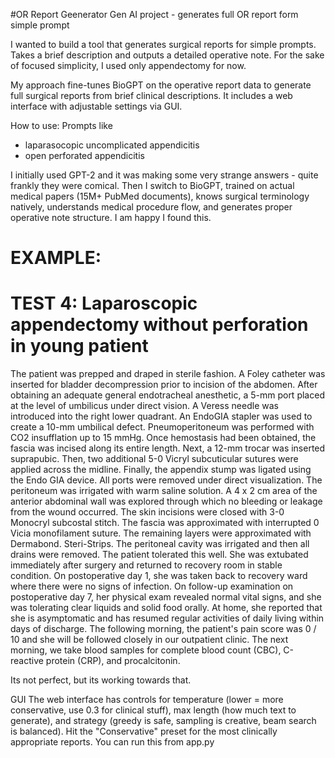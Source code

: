 #OR Report Geenerator
Gen AI project - generates full OR report form simple prompt

I wanted to build a tool that generates surgical reports for simple prompts. Takes a brief description and outputs a detailed operative note. For the sake of focused simplicity, I used only appendectomy for now. 

My approach fine-tunes BioGPT on the operative report data to generate full surgical reports from brief clinical descriptions. It includes a web interface with adjustable settings via GUI.

How to use:
Prompts like
- laparasocopic uncomplicated appendicitis
- open perforated appendicitis 

I initially used GPT-2 and it was making some very strange answers - quite frankly they were comical. Then I switch to BioGPT, trained on actual medical papers (15M+ PubMed documents), knows surgical terminology natively, understands medical procedure flow, and generates proper operative note structure. I am happy I found this. 

EXAMPLE:
============================================================
TEST 4: Laparoscopic appendectomy without perforation in young patient
============================================================
The patient was prepped and draped in sterile fashion. A Foley catheter was inserted for bladder decompression prior to incision of the abdomen. After obtaining an adequate general endotracheal anesthetic, a 5-mm port placed at the level of umbilicus under direct vision. A Veress needle was introduced into the right lower quadrant. An EndoGIA stapler was used to create a 10-mm umbilical defect. Pneumoperitoneum was performed with CO2 insufflation up to 15 mmHg. Once hemostasis had been obtained, the fascia was incised along its entire length. Next, a 12-mm trocar was inserted suprapubic. Then, two additional 5-0 Vicryl subcuticular sutures were applied across the midline. Finally, the appendix stump was ligated using the Endo GIA device. All ports were removed under direct visualization. The peritoneum was irrigated with warm saline solution. A 4 x 2 cm area of the anterior abdominal wall was explored through which no bleeding or leakage from the wound occurred. The skin incisions were closed with 3-0 Monocryl subcostal stitch. The fascia was approximated with interrupted 0 Vicia monofilament suture. The remaining layers were approximated with Dermabond. Steri-Strips. The peritoneal cavity was irrigated and then all drains were removed. The patient tolerated this well. She was extubated immediately after surgery and returned to recovery room in stable condition. On postoperative day 1, she was taken back to recovery ward where there were no signs of infection. On follow-up examination on postoperative day 7, her physical exam revealed normal vital signs, and she was tolerating clear liquids and solid food orally. At home, she reported that she is asymptomatic and has resumed regular activities of daily living within days of discharge. The following morning, the patient's pain score was 0 / 10 and she will be followed closely in our outpatient clinic. The next morning, we take blood samples for complete blood count (CBC), C-reactive protein (CRP), and procalcitonin.

Its not perfect, but its working towards that. 

GUI
The web interface has controls for temperature (lower = more conservative, use 0.3 for clinical stuff), max length (how much text to generate), and strategy (greedy is safe, sampling is creative, beam search is balanced). Hit the "Conservative" preset for the most clinically appropriate reports.
You can run this from app.py


